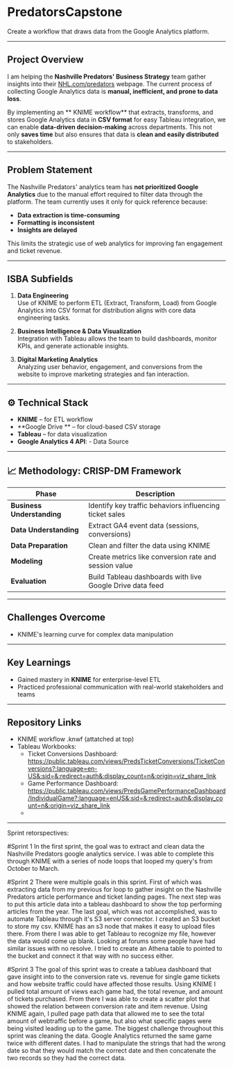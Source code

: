 # PredatorsCapstone

Create a workflow that draws data from the Google Analytics platform.

---

##  Project Overview

I am helping the **Nashville Predators' Business Strategy** team gather insights into their [NHL.com/predators](https://NHL.com/predators) webpage. The current process of collecting Google Analytics data is **manual, inefficient, and prone to data loss**.

By implementing an ** KNIME workflow** that extracts, transforms, and stores Google Analytics data in **CSV format** for easy Tableau integration, we can enable **data-driven decision-making** across departments. This not only **saves time** but also ensures that data is **clean and easily distributed** to stakeholders.

---

##  Problem Statement

The Nashville Predators' analytics team has **not prioritized Google Analytics** due to the manual effort required to filter data through the platform. The team currently uses it only for quick reference because:

- **Data extraction is time-consuming**
- **Formatting is inconsistent**
- **Insights are delayed**

This limits the strategic use of web analytics for improving fan engagement and ticket revenue.

---

##  ISBA Subfields

1. **Data Engineering**  
   Use of KNIME to perform ETL (Extract, Transform, Load) from Google Analytics into CSV format for distribution aligns with core data engineering tasks.

2. **Business Intelligence & Data Visualization**  
   Integration with Tableau allows the team to build dashboards, monitor KPIs, and generate actionable insights.

3. **Digital Marketing Analytics**  
   Analyzing user behavior, engagement, and conversions from the website to improve marketing strategies and fan interaction.

---

## ⚙️ Technical Stack

- **KNIME** – for ETL workflow
- **Google Drive ** – for cloud-based CSV storage
- **Tableau** – for data visualization
- **Google Analytics 4 API**: - Data Source 


---

## 📈 Methodology: CRISP-DM Framework

| Phase                | Description                                                       |
|---------------------|-------------------------------------------------------------------|
| **Business Understanding** | Identify key traffic behaviors influencing ticket sales          |
| **Data Understanding**     | Extract GA4 event data (sessions, conversions)                |
| **Data Preparation**       | Clean and filter the data using KNIME                        |
| **Modeling**               | Create metrics like conversion rate and session value        |
| **Evaluation**             | Build Tableau dashboards with live Google Drive data feed              |


---

##  Challenges Overcome

- KNIME's learning curve for complex data manipulation


---

##  Key Learnings

- Gained mastery in **KNIME** for enterprise-level ETL
- Practiced professional communication with real-world stakeholders and teams

---

##  Repository Links 
- KNIME workflow .knwf (attatched at top)
- Tableau Workbooks:
     - Ticket Conversions Dashboard: https://public.tableau.com/views/PredsTicketConversions/TicketConversions?:language=en-US&:sid=&:redirect=auth&:display_count=n&:origin=viz_share_link
     - Game Performance Dashboard: https://public.tableau.com/views/PredsGamePerformanceDashboard/IndividualGame?:language=enUS&:sid=&:redirect=auth&:display_count=n&:origin=viz_share_link
     - 
   


---










Sprint retorspectives: 

#Sprint 1
In the first sprint, the goal was to extract and clean data the Nashville Predators google analytics service. I was able to complete this through KNIME with a series of node loops that looped my query's from October to March. 


#Sprint 2
There were multiple goals in this sprint. First of which was extracting data from my previous for loop to gather insight on the Nashville Predators article performance and ticket landing pages. The next step was to put this article data into a tableau dashboard to show the top performing articles from the year. The last goal, which was not accomplished, was to automate Tableau through it's S3 server connector. I created an S3 bucket to store my csv. KNIME has an s3 node that makes it easy to upload files there. From there I was able to get Tableau to recognize my file, however the data would come up blank. Looking at forums some people have had similar issues with no resolve. I tried to create an Athena table to pointed to the bucket and connect it that way with no success either. 

#Sprint 3
The goal of this sprint was to create a tabluea dashboard that gave insight into to the conversion rate vs. revenue for single game tickets and how website traffic could have affected those results. Using KNIME I pulled total amount of views each game had, the total revenue, and amount of tickets purchased. From there I was able to create a scatter plot that showed the relation between conversion rate and item revenue. Using KNIME again, I pulled page path data that allowed me to see the total amount of webtraffic before a game, but also what specific pages were being visited leading up to the game. The biggest challenge throughout this sprint was cleaning the data. Google Analytics returned the same game twice with different dates. I had to manipulate the strings that had the wrong date so that they would match the correct date and then concatenate the two records so they had the correct data. 












